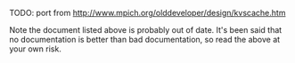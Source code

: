 TODO: port from <http://www.mpich.org/olddeveloper/design/kvscache.htm>

Note the document listed above is probably out of date. It's been said
that no documentation is better than bad documentation, so read the
above at your own risk.
